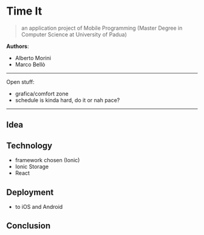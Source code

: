 
# Time It
> an application project of Mobile Programming (Master Degree in Computer Science at University of Padua)

**Authors**:
- Alberto Morini
- Marco Bellò


------------------------------

Open stuff:
- grafica/comfort zone
- schedule is kinda hard, do it or nah pace?

------------------------------
## Idea

## Technology 

- framework chosen (Ionic)
- Ionic Storage
- React

## Deployment

- to iOS and Android


## Conclusion 

